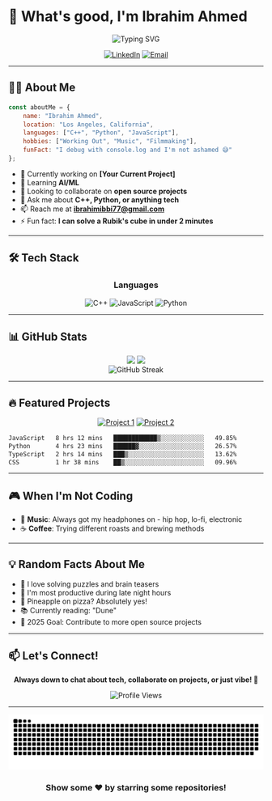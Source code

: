 # 👋 What's good, I'm Ibrahim Ahmed

<div align="center">
  <img src="https://readme-typing-svg.demolab.com?font=Fira+Code&size=22&duration=3000&pause=1000&color=00D4FF&center=true&vCenter=true&width=600&lines=Full-Stack+Developer+%F0%9F%92%BB;Always+learning+new+things+%F0%9F%93%9A;Building+cool+stuff+%F0%9F%9A%80;Coffee+enthusiast+%E2%98%95" alt="Typing SVG" />
</div>

<div align="center">
  
  [![LinkedIn](https://img.shields.io/badge/LinkedIn-0077B5?style=for-the-badge&logo=linkedin&logoColor=white)](linkedin.com/in/ibrahim-ahmed-16ba27315)
  [![Email](https://img.shields.io/badge/Email-D14836?style=for-the-badge&logo=gmail&logoColor=white)](mailto:ibrahimibbi77@gmail.com)
  
</div>

---

## 🧑‍💻 About Me

```javascript
const aboutMe = {
    name: "Ibrahim Ahmed",
    location: "Los Angeles, California",
    languages: ["C++", "Python", "JavaScript"],
    hobbies: ["Working Out", "Music", "Filmmaking"],
    funFact: "I debug with console.log and I'm not ashamed 😅"
};
```

- 🔭 Currently working on **[Your Current Project]**
- 🌱 Learning **AI/ML**
- 👯 Looking to collaborate on **open source projects**
- 💬 Ask me about **C++, Python, or anything tech**
- 📫 Reach me at **ibrahimibbi77@gmail.com**
- ⚡ Fun fact: **I can solve a Rubik's cube in under 2 minutes**

---

## 🛠️ Tech Stack

<div align="center">

### Languages
![C++](https://img.shields.io/badge/C++-F7DF1E?style=for-the-badge&logo=C++&logoColor=black)
![JavaScript](https://img.shields.io/badge/JavaScript-F7DF1E?style=for-the-badge&logo=javascript&logoColor=black)
![Python](https://img.shields.io/badge/Python-3776AB?style=for-the-badge&logo=python&logoColor=white)


</div>

---

## 📊 GitHub Stats

<div align="center">
  <img height="180em" src="https://github-readme-stats.vercel.app/api?username=ibrahim-ahmed1678&show_icons=true&theme=radical&include_all_commits=true&count_private=true"/>
  <img height="180em" src="https://github-readme-stats.vercel.app/api/top-langs/?username=ibrahim-ahmed1678&layout=compact&langs_count=8&theme=radical"/>
</div>

<div align="center">
  <img src="https://github-readme-streak-stats.herokuapp.com/?user=ibrahim-ahmed1678&theme=radical" alt="GitHub Streak" />
</div>

---

## 🔥 Featured Projects

<div align="center">

[![Project 1](https://github-readme-stats.vercel.app/api/pin/?username=ibrahim-ahmed1678&repo=project1&theme=radical)](https://github.com/Ibrahim-ahmed1678/hand-gesture-recognition)
[![Project 2](https://github-readme-stats.vercel.app/api/pin/?username=ibrahim-ahmed1678&repo=project2&theme=radical)](https://github.com/Ibrahim-ahmed1678/Newtonian-Two-Body-Problem-Simulation)

</div>
<!--
### 🚀 What I'm building:
<!--
- **[Project Name 1](https://github.com/yourusername/project1)** - Brief description of what it does
- **[Project Name 2](https://github.com/yourusername/project2)** - Another cool project description
- **[Project Name 3](https://github.com/yourusername/project3)** - Your latest creation
<!--
---

## 📈 Contribution Graph

<div align="center">
  <img src="https://github-readme-activity-graph.vercel.app/graph?username=ibrahim-ahmed1678&theme=react-dark&bg_color=20232a&hide_border=true" width="100%"/>
</div>

---


## 💭 Random Dev Quote

<div align="center">
  <img src="https://quotes-github-readme.vercel.app/api?type=horizontal&theme=radical" />
</div>

---

## 🏆 GitHub Trophies

<div align="center">
  <img src="https://github-profile-trophy.vercel.app/?username=ibrahim-ahmed1678&theme=radical&no-frame=false&no-bg=true&margin-w=4" />
</div>

---
<!--
## 📅 This Week I Spent My Time On

<!--START_SECTION:waka-->
```text
JavaScript   8 hrs 12 mins   ████████████▒░░░░░░░░░░░░   49.85% 
Python       4 hrs 23 mins   ██████▓░░░░░░░░░░░░░░░░░░   26.57% 
TypeScript   2 hrs 14 mins   ███▒░░░░░░░░░░░░░░░░░░░░░   13.62% 
CSS          1 hr 38 mins    ██▒░░░░░░░░░░░░░░░░░░░░░░   09.96% 
```
<!--END_SECTION:waka-->

---

## 🎮 When I'm Not Coding

- 🎵 **Music**: Always got my headphones on - hip hop, lo-fi, electronic
- ☕ **Coffee**: Trying different roasts and brewing methods

---

## 💡 Random Facts About Me

- 🧩 I love solving puzzles and brain teasers
- 🌙 I'm most productive during late night hours
- 🍕 Pineapple on pizza? Absolutely yes!
- 📚 Currently reading: "Dune"
- 🎯 2025 Goal: Contribute to more open source projects

---

## 📫 Let's Connect!

<div align="center">
  
  **Always down to chat about tech, collaborate on projects, or just vibe! 🤙**
  
  ![Profile Views](https://komarev.com/ghpvc/?username=ibrahim-ahmed1678&color=blueviolet&style=flat-square)
  
</div>

---

<div align="center">
  <img src="https://raw.githubusercontent.com/platane/snk/output/github-contribution-grid-snake-dark.svg" alt="Snake animation" />
  
  ### Show some ❤️ by starring some repositories!
</div>
